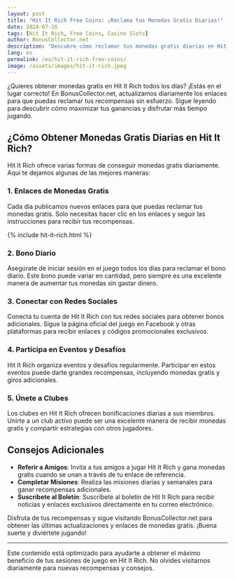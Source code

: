 ```yaml
---
layout: post
title: "Hit It Rich Free Coins: ¡Reclama tus Monedas Gratis Diarias!"
date: 2024-07-16
tags: [Hit It Rich, Free Coins, Casino Slots]
author: BonusCollector.net
description: "Descubre cómo reclamar tus monedas gratis diarias en Hit It Rich y disfruta al máximo de este emocionante juego de casino."
lang: es
permalink: /es/hit-it-rich-free-coins/
image: /assets/images/hit-it-rich.jpeg
---
```


¿Quieres obtener monedas gratis en Hit It Rich todos los días? ¡Estás en el lugar correcto! En BonusCollector.net, actualizamos diariamente los enlaces para que puedas reclamar tus recompensas sin esfuerzo. Sigue leyendo para descubrir cómo maximizar tus ganancias y disfrutar más tiempo jugando.

## ¿Cómo Obtener Monedas Gratis Diarias en Hit It Rich?

Hit It Rich ofrece varias formas de conseguir monedas gratis diariamente. Aquí te dejamos algunas de las mejores maneras:

### 1. Enlaces de Monedas Gratis

Cada día publicamos nuevos enlaces para que puedas reclamar tus monedas gratis. Solo necesitas hacer clic en los enlaces y seguir las instrucciones para recibir tus recompensas.

{% include hit-it-rich.html %}

### 2. Bono Diario

Asegúrate de iniciar sesión en el juego todos los días para reclamar el bono diario. Este bono puede variar en cantidad, pero siempre es una excelente manera de aumentar tus monedas sin gastar dinero.

### 3. Conectar con Redes Sociales

Conecta tu cuenta de Hit It Rich con tus redes sociales para obtener bonos adicionales. Sigue la página oficial del juego en Facebook y otras plataformas para recibir enlaces y códigos promocionales exclusivos.

### 4. Participa en Eventos y Desafíos

Hit It Rich organiza eventos y desafíos regularmente. Participar en estos eventos puede darte grandes recompensas, incluyendo monedas gratis y giros adicionales.

### 5. Únete a Clubes

Los clubes en Hit It Rich ofrecen bonificaciones diarias a sus miembros. Unirte a un club activo puede ser una excelente manera de recibir monedas gratis y compartir estrategias con otros jugadores.

## Consejos Adicionales

- **Referir a Amigos**: Invita a tus amigos a jugar Hit It Rich y gana monedas gratis cuando se unan a través de tu enlace de referencia.
- **Completar Misiones**: Realiza las misiones diarias y semanales para ganar recompensas adicionales.
- **Suscríbete al Boletín**: Suscríbete al boletín de Hit It Rich para recibir noticias y enlaces exclusivos directamente en tu correo electrónico.

Disfruta de tus recompensas y sigue visitando BonusCollector.net para obtener las últimas actualizaciones y enlaces de monedas gratis. ¡Buena suerte y diviértete jugando!

---

Este contenido está optimizado para ayudarte a obtener el máximo beneficio de tus sesiones de juego en Hit It Rich. No olvides visitarnos diariamente para nuevas recompensas y consejos.